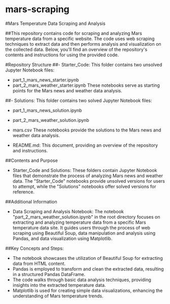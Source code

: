 # mars-scraping

#Mars Temperature Data Scraping and Analysis

##This repository contains code for scraping and analyzing Mars temperature data from a specific website. The code uses web scraping techniques to extract data and then performs analysis and visualization on the collected data. Below, you'll find an overview of the repository's contents and instructions for using the provided code.

#Repository Structure
##- Starter_Code:
  This folder contains two unsolved Jupyter Notebook files:
  - part_1_mars_news_starter.ipynb
  - part_2_mars_weather_starter.ipynb
  These notebooks serve as starting points for the Mars news and weather data analysis.

##- Solutions:
  This folder contains two solved Jupyter Notebook files:
  - part_1_mars_news_solution.ipynb
  - part_2_mars_weather_solution.ipynb
  - mars.csv
  These notebooks provide the solutions to the Mars news and weather data analysis.

- README.md:
  This document, providing an overview of the repository and instructions.

##Contents and Purpose
- Starter_Code and Solutions:
  These folders contain Jupyter Notebook files that demonstrate the process of analyzing Mars news and weather data. The "Starter_Code" notebooks provide unsolved versions for users to attempt, while the "Solutions" notebooks offer solved versions for reference.


##Additional Information
- Data Scraping and Analysis Notebook:
  The notebook "part_2_mars_weather_solution.ipynb" in the root directory focuses on extracting and analyzing temperature data from a specific Mars temperature data site. It guides users through the process of web scraping using Beautiful Soup, data manipulation and analysis using Pandas, and data visualization using Matplotlib.

##Key Concepts and Steps:

- The notebook showcases the utilization of Beautiful Soup for extracting data from HTML content.
- Pandas is employed to transform and clean the extracted data, resulting in a structured Pandas DataFrame.
- The code walks through basic data analysis techniques, providing insights into the extracted temperature data.
- Matplotlib is used for creating simple data visualizations, enhancing the understanding of Mars temperature trends.

